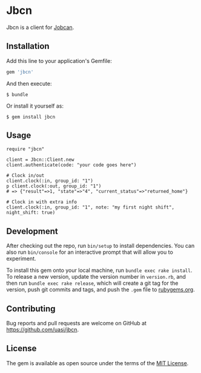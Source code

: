 # Jbcn

Jbcn is a client for [Jobcan](http://jobcan.ne.jp).


## Installation

Add this line to your application's Gemfile:

```ruby
gem 'jbcn'
```

And then execute:

    $ bundle

Or install it yourself as:

    $ gem install jbcn

## Usage

```
require "jbcn"

client = Jbcn::Client.new
client.authenticate(code: "your code goes here")

# Clock in/out
client.clock(:in, group_id: "1")
p client.clock(:out, group_id: "1")
# => {"result"=>1, "state"=>"4", "current_status"=>"returned_home"}

# Clock in with extra info
client.clock(:in, group_id: "1", note: "my first night shift", night_shift: true)
```

## Development

After checking out the repo, run `bin/setup` to install dependencies. You can also run `bin/console` for an interactive prompt that will allow you to experiment.

To install this gem onto your local machine, run `bundle exec rake install`. To release a new version, update the version number in `version.rb`, and then run `bundle exec rake release`, which will create a git tag for the version, push git commits and tags, and push the `.gem` file to [rubygems.org](https://rubygems.org).

## Contributing

Bug reports and pull requests are welcome on GitHub at https://github.com/uasi/jbcn.

## License

The gem is available as open source under the terms of the [MIT License](http://opensource.org/licenses/MIT).
